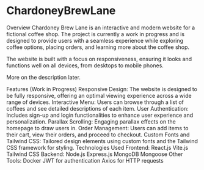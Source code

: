 # ChardoneyBrewLane

Overview
Chardoney Brew Lane is an interactive and modern website for a fictional coffee shop. The project is currently a work in progress and is designed to provide users with a seamless experience while exploring coffee options, placing orders, and learning more about the coffee shop.

The website is built with a focus on responsiveness, ensuring it looks and functions well on all devices, from desktops to mobile phones.

More on the description later.

Features (Work in Progress)
Responsive Design: The website is designed to be fully responsive, offering an optimal viewing experience across a wide range of devices.
Interactive Menu: Users can browse through a list of coffees and see detailed descriptions of each item.
User Authentication: Includes sign-up and login functionalities to enhance user experience and personalization.
Parallax Scrolling: Engaging parallax effects on the homepage to draw users in.
Order Management: Users can add items to their cart, view their orders, and proceed to checkout.
Custom Fonts and Tailwind CSS: Tailored design elements using custom fonts and the Tailwind CSS framework for styling.
Technologies Used
Frontend:
React.js
Vite.js
Tailwind CSS
Backend:
Node.js
Express.js
MongoDB
Mongoose
Other Tools:
Docker
JWT for authentication
Axios for HTTP requests
